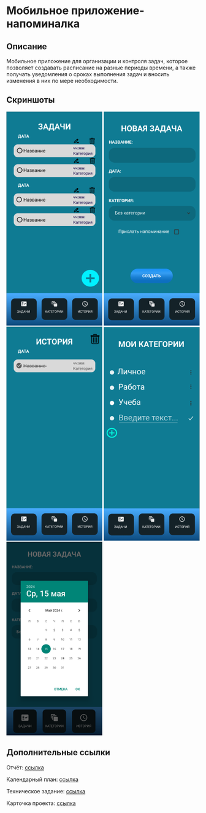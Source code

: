 # Мобильное приложение-напоминалка
## Описание
Мобильное приложение для организации и контроля задач, которое позволяет создавать расписание на разные периоды времени, а также получать уведомления о сроках выполнения задач и вносить изменения в них по мере необходимости.
## Скриншоты
<p float="left">
  <img src="https://github.com/skwich/Reminder/blob/master/github/1.png" width="250" />
  <img src="https://github.com/skwich/Reminder/blob/master/github/2.png" width="250" /> 
  <img src="https://github.com/skwich/Reminder/blob/master/github/5.png" width="250" />
  <img src="https://github.com/skwich/Reminder/blob/master/github/4.png" width="250" />
  <img src="https://github.com/skwich/Reminder/blob/master/github/3.png" width="250" />
</p>
<h2>Дополнительные ссылки</h2>
<p>Отчёт: <a href="https://urfume-my.sharepoint.com/:w:/g/personal/artem_zhilin_urfu_me/ERZbBJzI9eFFuaPScELWgPQBIaAByoe2TFsYXqzeGYvVLw?e=Y2zFSa">ссылка</a></p>
<p>Календарный план: <a href="https://urfume-my.sharepoint.com/:x:/g/personal/artem_zhilin_urfu_me/ETzhTS19R_RLuiTPh96HswABnb--xCSpAx7NAPVkbI7biw?e=SQy1nA">ссылка</a></p>
<p>Техническое задание: <a href="https://urfume-my.sharepoint.com/:w:/g/personal/artem_zhilin_urfu_me/EU5moehTAq1LveesOPvDOlABJEN3v9c3KWpOiky5S8c6Sw?e=ghOYzb">ссылка</a></p>
<p>Карточка проекта: <a href="https://project.ai-info.ru/teams/pixels-innovation-group">ссылка</a></p>
